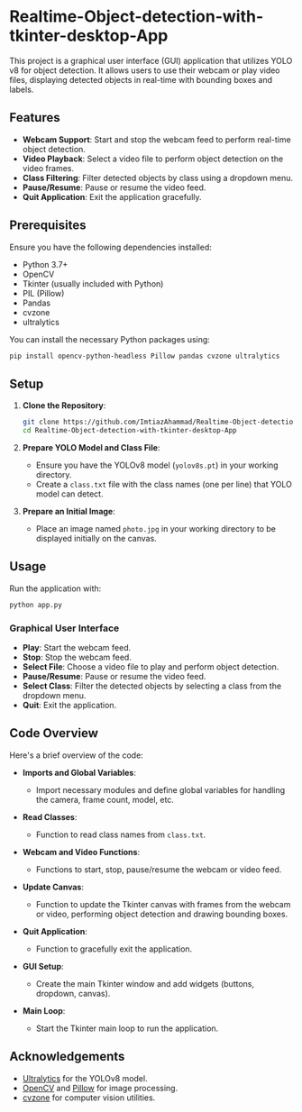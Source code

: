 # Realtime-Object-detection-with-tkinter-desktop-App

This project is a graphical user interface (GUI) application that utilizes YOLO v8 for object detection. It allows users to use their webcam or play video files, displaying detected objects in real-time with bounding boxes and labels.

## Features

- **Webcam Support**: Start and stop the webcam feed to perform real-time object detection.
- **Video Playback**: Select a video file to perform object detection on the video frames.
- **Class Filtering**: Filter detected objects by class using a dropdown menu.
- **Pause/Resume**: Pause or resume the video feed.
- **Quit Application**: Exit the application gracefully.

## Prerequisites

Ensure you have the following dependencies installed:

- Python 3.7+
- OpenCV
- Tkinter (usually included with Python)
- PIL (Pillow)
- Pandas
- cvzone
- ultralytics

You can install the necessary Python packages using:

```sh
pip install opencv-python-headless Pillow pandas cvzone ultralytics
```

## Setup

1. **Clone the Repository**:

   ```sh
   git clone https://github.com/ImtiazAhammad/Realtime-Object-detection-with-tkinter-desktop-App.git
   cd Realtime-Object-detection-with-tkinter-desktop-App
   ```

2. **Prepare YOLO Model and Class File**:

   - Ensure you have the YOLOv8 model (`yolov8s.pt`) in your working directory.
   - Create a `class.txt` file with the class names (one per line) that YOLO model can detect.

3. **Prepare an Initial Image**:

   - Place an image named `photo.jpg` in your working directory to be displayed initially on the canvas.

## Usage

Run the application with:

```sh
python app.py
```

### Graphical User Interface

- **Play**: Start the webcam feed.
- **Stop**: Stop the webcam feed.
- **Select File**: Choose a video file to play and perform object detection.
- **Pause/Resume**: Pause or resume the video feed.
- **Select Class**: Filter the detected objects by selecting a class from the dropdown menu.
- **Quit**: Exit the application.

## Code Overview

Here's a brief overview of the code:

- **Imports and Global Variables**:
  - Import necessary modules and define global variables for handling the camera, frame count, model, etc.

- **Read Classes**:
  - Function to read class names from `class.txt`.

- **Webcam and Video Functions**:
  - Functions to start, stop, pause/resume the webcam or video feed.

- **Update Canvas**:
  - Function to update the Tkinter canvas with frames from the webcam or video, performing object detection and drawing bounding boxes.

- **Quit Application**:
  - Function to gracefully exit the application.

- **GUI Setup**:
  - Create the main Tkinter window and add widgets (buttons, dropdown, canvas).

- **Main Loop**:
  - Start the Tkinter main loop to run the application.


## Acknowledgements

- [Ultralytics](https://github.com/ultralytics/yolov8) for the YOLOv8 model.
- [OpenCV](https://opencv.org/) and [Pillow](https://python-pillow.org/) for image processing.
- [cvzone](https://github.com/cvzone/cvzone) for computer vision utilities.
